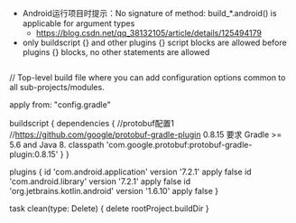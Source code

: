 
+ Android运行项目时提示：No signature of method: build_*.android() is applicable for argument types
  + https://blog.csdn.net/qq_38132105/article/details/125494179
+ only buildscript {} and other plugins {} script blocks are allowed before plugins {} blocks, no other statements are allowed
  ```java
// Top-level build file where you can add configuration options common to all sub-projects/modules.

apply from: "config.gradle"

buildscript {
dependencies {
//protobuf配置1
//https://github.com/google/protobuf-gradle-plugin   0.8.15 要求 Gradle >= 5.6 and Java 8.
classpath 'com.google.protobuf:protobuf-gradle-plugin:0.8.15'
}
}

plugins {
id 'com.android.application' version '7.2.1' apply false
id 'com.android.library' version '7.2.1' apply false
id 'org.jetbrains.kotlin.android' version '1.6.10' apply false
}

task clean(type: Delete) {
delete rootProject.buildDir
}

```